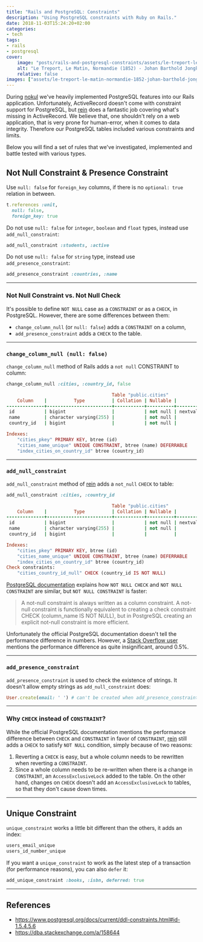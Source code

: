 ```yaml
---
title: "Rails and PostgreSQL: Constraints"
description: "Using PostgreSQL constraints with Ruby on Rails."
date: 2018-11-03T15:24:20+02:00
categories:
- tech
tags:
- rails
- postgresql
cover:
    image: "posts/rails-and-postgresql-constraints/assets/le-treport-le-matin-normandie-1852-johan-barthold-jongkind.webp"
    alt: "Le Treport, Le Matin, Normandie (1852) - Johan Barthold Jongkind"
    relative: false
images: ["assets/le-treport-le-matin-normandie-1852-johan-barthold-jongkind.webp"]
---
```


During [nokul](https://github.com/omu/nokul) we've heavily implemented PostgreSQL features into our
Rails application. Unfortunately, ActiveRecord doesn't come with constraint support for PostgreSQL,
but [rein](https://github.com/nullobject/rein) does a fantastic job covering what's missing in ActiveRecord.
We believe that, one shouldn't rely on a web application, that is very prone for human-error, when it comes
to data integrity. Therefore our PostgreSQL tables included various constraints and limits.

Below you will find a set of rules that we've investigated, implemented and battle tested with various types.

## Not Null Constraint & Presence Constraint

Use `null: false` for `foreign_key` columns, if there is no `optional: true` relation in between.

  ```ruby
  t.references :unit,
    null: false,
    foreign_key: true
  ```

Do not use `null: false` for `integer`, `boolean` and `float` types, instead use `add_null_constraint`:

  ```ruby
  add_null_constraint :students, :active
  ```

Do not use `null: false` for `string` type, instead use `add_presence_constraint`:

  ```ruby
  add_presence_constraint :countries, :name
  ```

--------

### Not Null Constraint vs. Not Null Check

It's possible to define `NOT NULL` case as a `CONSTRAINT` or as a `CHECK`, in PostgreSQL. However, there are
some differences between them:

- `change_column_null` (or `null: false`) adds a `CONSTRAINT` on a column,
- `add_presence_constraint` adds a `CHECK` to the table.

--------

### `change_column_null (null: false)`

`change_column_null` method of Rails adds a `not null` CONSTRAINT to column:

```ruby
change_column_null :cities, :country_id, false
```

```ruby
                                       Table "public.cities"
    Column    |          Type          | Collation | Nullable |              Default
--------------+------------------------+-----------+----------+------------------------------------
 id           | bigint                 |           | not null | nextval('cities_id_seq'::regclass)
 name         | character varying(255) |           | not null |
 country_id   | bigint                 |           | not null |

Indexes:
    "cities_pkey" PRIMARY KEY, btree (id)
    "cities_name_unique" UNIQUE CONSTRAINT, btree (name) DEFERRABLE
    "index_cities_on_country_id" btree (country_id)
```

--------

### `add_null_constraint`

`add_null_constraint` method of [rein](https://github.com/nullobject/rein) adds a `not_null` `CHECK` to table:

```ruby
add_null_constraint :cities, :country_id
```

```ruby
                                       Table "public.cities"
    Column    |          Type          | Collation | Nullable |              Default
--------------+------------------------+-----------+----------+------------------------------------
 id           | bigint                 |           | not null | nextval('cities_id_seq'::regclass)
 name         | character varying(255) |           | not null |
 country_id   | bigint                 |           |          |

Indexes:
    "cities_pkey" PRIMARY KEY, btree (id)
    "cities_name_unique" UNIQUE CONSTRAINT, btree (name) DEFERRABLE
    "index_cities_on_country_id" btree (country_id)
Check constraints:
    "cities_country_id_null" CHECK (country_id IS NOT NULL)
```

[PostgreSQL documentation](https://www.postgresql.org/docs/current/ddl-constraints.html#id-1.5.4.5.6) explains how `NOT NULL CHECK` and `NOT NULL CONSTRAINT` are similar, but `NOT NULL CONSTRAINT` is faster:

> A not-null constraint is always written as a column constraint. A not-null constraint is functionally equivalent to creating a check constraint CHECK (column_name IS NOT NULL), but in PostgreSQL creating an explicit not-null constraint is more efficient.

Unfortunately the official PostgreSQL documentation doesn't tell the performance difference in numbers. However, a [Stack Overflow user](https://dba.stackexchange.com/a/158644) mentions the performance difference as quite insignificant, around 0.5%.

--------

### `add_presence_constraint`

`add_presence_constraint` is used to check the existence of strings. It doesn't allow empty strings as
`add_null_constraint` does:

```ruby
User.create(email: ' ') # can't be created when add_presence_constraint is in place
```

--------

### Why `CHECK` instead of `CONSTRAINT`?

While the official PostgreSQL documentation mentions the performance difference between `CHECK` and `CONSTRAINT` in favor of `CONSTRAINT`, [rein](https://github.com/nullobject/rein) still adds a `CHECK` to satisfy `NOT NULL` condition, simply because of two reasons:

1. Reverting a `CHECK` is easy, but a whole column needs to be rewritten when reverting a `CONSTRAINT`.
2. Since a whole column needs to be re-written when there is a change in `CONSTRAINT`, an `AccessExclusiveLock`
  added to the table. On the other hand, changes on `CHECK` doesn't add an `AccessExclusiveLock` to tables,
  so that they don't cause down times.

--------

## Unique Constraint

`unique_constraint` works a little bit different than the others, it adds an index:

```ruby
users_email_unique
users_id_number_unique
```

If you want a `unique_constraint` to work as the latest step of a transaction (for performance reasons),
you can also `defer` it:

```ruby
add_unique_constraint :books, :isbn, deferred: true
```

--------

## References

- <https://www.postgresql.org/docs/current/ddl-constraints.html#id-1.5.4.5.6>
- <https://dba.stackexchange.com/a/158644>

